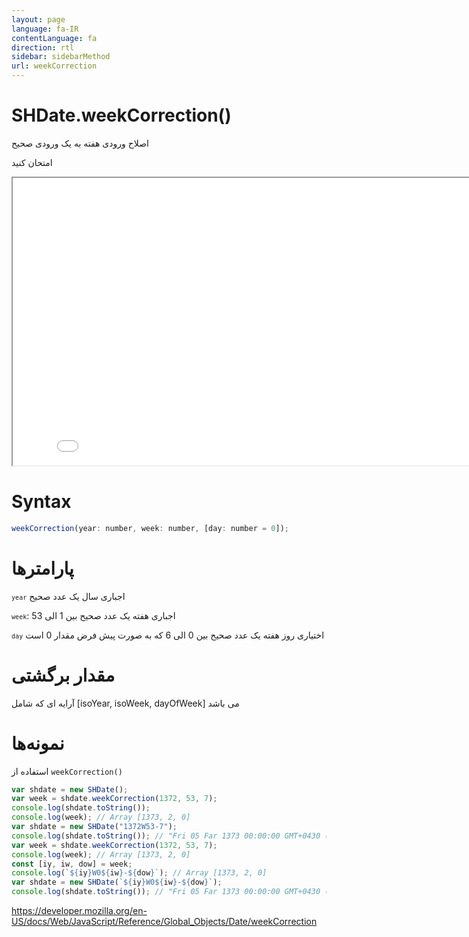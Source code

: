 ```yaml
---
layout: page
language: fa-IR
contentLanguage: fa
direction: rtl
sidebar: sidebarMethod
url: weekCorrection
---
```


# SHDate.weekCorrection()

اصلاح ورودی هفته به یک ورودی صحیح

امتحان کنید

<iframe style="width: 830px; height: 460px;" src="/SHDateTime-js/examples/live.html?function=weekCorrection" title="MDN Web Docs Interactive Example" loading="lazy"></iframe>
<br/>

# Syntax

```js
weekCorrection(year: number, week: number, [day: number = 0]);
```

# پارامترها

<code dir = "ltr">`year‍‍`</code> اجباری
سال یک عدد صحیح

<code dir = "ltr">`week`</code>: اجباری
هفته یک عدد صحیح بین 1 الی 53

<code dir = "ltr">`day`</code> اختیاری
روز هفته یک عدد صحیح بین 0 الی 6 که به صورت پیش فرض مقدار 0 است

# مقدار برگشتی

آرایه ای که شامل [isoYear, isoWeek, dayOfWeek] می باشد

# نمونه‌ها

استفاده از <code dir="ltr">weekCorrection()</code>

```js
var shdate = new SHDate();
var week = shdate.weekCorrection(1372, 53, 7);
console.log(shdate.toString());
console.log(week); // Array [1373, 2, 0]
var shdate = new SHDate("1372W53-7");
console.log(shdate.toString()); // "Fri 05 Far 1373 00:00:00 GMT+0430 (Iran Daylight Time)"
var week = shdate.weekCorrection(1372, 53, 7);
console.log(week); // Array [1373, 2, 0]
const [iy, iw, dow] = week;
console.log(`${iy}W0${iw}-${dow}`); // Array [1373, 2, 0]
var shdate = new SHDate(`${iy}W0${iw}-${dow}`);
console.log(shdate.toString()); // "Fri 05 Far 1373 00:00:00 GMT+0430 (Iran Daylight Time)"
```

https://developer.mozilla.org/en-US/docs/Web/JavaScript/Reference/Global_Objects/Date/weekCorrection
